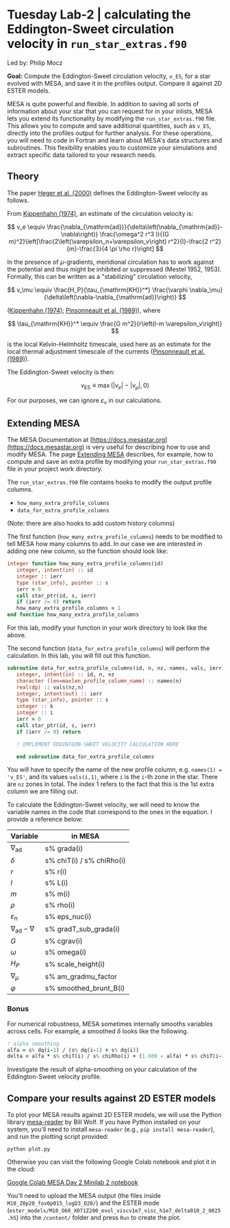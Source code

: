 # Tuesday Lab-2 | calculating the Eddington-Sweet circulation velocity in `run_star_extras.f90`

Led by: Philip Mocz

**Goal:** Compute the Eddington-Sweet circulation velocity, `v_ES`, for a star evolved with MESA,
and save it in the profiles output. Compare it against 2D ESTER models.

MESA is quite powerful and flexible. In addition to saving all sorts of information about your star that you can request for in your inlists, MESA lets you extend its functionality by modifying the `run_star_extras.f90` file. This allows you to compute and save additional quantities, such as `v_ES`, directly into the profiles output for further analysis. For these operations, you will need to code in Fortran and learn about MESA's data structures and subroutines. This flexibility enables you to customize your simulations and extract specific data tailored to your research needs.

## Theory

The paper [Heger et al. (2000)](https://ui.adsabs.harvard.edu/abs/2000ApJ...528..368H/abstract) defines the Eddington-Sweet velocity as follows.

From [Kippenhahn (1974)](https://ui.adsabs.harvard.edu/abs/1974IAUS...66...20K/abstract), an estimate of the circulation velocity is:

$$
v_e \equiv \frac{\nabla_{\mathrm{ad}}}{\delta\left(\nabla_{\mathrm{ad}}-\nabla\right)} \frac{\omega^2 r^3 l}{(G m)^2}\left[\frac{2\left(\varepsilon_n+\varepsilon_v\right) r^2}{l}-\frac{2 r^2}{m}-\frac{3}{4 \pi \rho r}\right]
$$

In the presence of $\mu$-gradients, meridional circulation has to work against the potential and thus might be inhibited or suppressed (Mestel 1952, 1953). Formally, this can be written as a "stabilizing" circulation velocity,


$$
v_\mu \equiv \frac{H_P}{\tau_{\mathrm{KH}}^*} \frac{\varphi \nabla_\mu}{\delta\left(\nabla-\nabla_{\mathrm{ad}}\right)}
$$

([Kippenhahn (1974)](https://ui.adsabs.harvard.edu/abs/1974IAUS...66...20K/abstract); [Pinsonneault et al. (1989)](https://ui.adsabs.harvard.edu/abs/1989ApJ...338..424P/abstract)), where

$$
\tau_{\mathrm{KH}}^* \equiv \frac{G m^2}{r\left(l-m \varepsilon_v\right)}
$$

is the local Kelvin-Helmholtz timescale, used here as an
estimate for the local thermal adjustment timescale of the
currents ([Pinsonneault et al. (1989)](https://ui.adsabs.harvard.edu/abs/1989ApJ...338..424P/abstract)).

The Eddington-Sweet velocity is then:

$$
v_{\mathrm{ES}} \equiv \max \left(\left|v_e\right|-\left|v_\mu\right|, 0\right)
$$

For our purposes, we can ignore $\varepsilon_v$ in our calculations.

## Extending MESA

The MESA Documentation at [https://docs.mesastar.org](https://docs.mesastar.org) 
is very useful for describing how to use and modify MESA.
The page [Extending MESA](https://docs.mesastar.org/en/latest/using_mesa/extending_mesa.html) describes, for example, how to compute and save an extra profile by modifying your `run_star_extras.f90` file in your project work directory.

The `run_star_extras.f90` file contains hooks to modify the output profile columns.

* ``how_many_extra_profile_columns``
* ``data_for_extra_profile_columns``

(Note: there are also hooks to add custom history columns)

The first function (`how_many_extra_profile_columns`) needs to be modified to tell MESA how many columns to add. In our case we are interested in adding one new column, so the function should look like:

```fortran
integer function how_many_extra_profile_columns(id)
   integer, intent(in) :: id
   integer :: ierr
   type (star_info), pointer :: s
   ierr = 0
   call star_ptr(id, s, ierr)
   if (ierr /= 0) return
   how_many_extra_profile_columns = 1
end function how_many_extra_profile_columns
```

For this lab, modify your function in your work directory to look like the above.

The second function (`data_for_extra_profile_columns`) will perform the calculation. In this lab, you will fill out this function.

```fortran
subroutine data_for_extra_profile_columns(id, n, nz, names, vals, ierr)
   integer, intent(in) :: id, n, nz
   character (len=maxlen_profile_column_name) :: names(n)
   real(dp) :: vals(nz,n)
   integer, intent(out) :: ierr
   type (star_info), pointer :: s
   integer :: k
   integer :: i
   ierr = 0
   call star_ptr(id, s, ierr)
   if (ierr /= 0) return

   ! IMPLEMENT EDDINTGON-SWEET VELOCITY CALCULATION HERE

   end subroutine data_for_extra_profile_columns
```

You will have to specify the name of the new profile column,
e.g. `names(1) = 'v_ES'`, and its values `vals(i,1)`, where `i` is the `i`-th zone in the star. There are `nz` zones in total. The index 1 refers to the fact that this is the 1st extra column we are filling out.

To calculate the Eddington-Sweet velocity, we will need to know the variable names in the code that correspond to the ones in the equation. I provide a reference below:

| Variable                      | in MESA                   |
|-------------------------------|---------------------------|
| $\nabla_{\mathrm{ad}}$        | s% grada(i)               |
| $\delta$                      | s% chiT(i) / s% chiRho(i) |
| $r$                           | s% r(i)                   |
| $l$                           | s% L(i)                   |
| $m$                           | s% m(i)                   |
| $\rho$                        | s% rho(i)                 |
| $\varepsilon_n$               | s% eps_nuc(i)             |
| $\nabla_{\mathrm{ad}}-\nabla$ | s% gradT_sub_grada(i)     |
| $G$                           | s% cgrav(i)               |
| $\omega$                      | s% omega(i)               |
| $H_P$                         | s% scale_height(i)        |
| $\nabla_\mu$                  | s% am_gradmu_factor       |
| $\varphi$                     | s% smoothed_brunt_B(i)    |


### Bonus


For numerical robustness, MESA sometimes internally smooths variables across cells.
For example, a smoothed $\delta$ looks like the following.

```fortran
! alpha smoothing
alfa = s% dq(i-1) / (s% dq(i-1) + s% dq(i))
delta = alfa * s% chiT(i) / s% chiRho(i) + (1.0d0 - alfa) * s% chiT(i-1) / s% chiRho(i-1)
```

Investigate the result of alpha-smoothing on your calculation of the Eddington-Sweet velocity profile.


## Compare your results against 2D ESTER models

To plot your MESA results against 2D ESTER models, we will use the Python library [mesa-reader](https://billwolf.space/py_mesa_reader/) by Bill Wolf. If you have Python installed on your system, you'll need to install `mesa-reader` (e.g., `pip install mesa-reader`), and run the plotting script provided:

```console
python plot.py
```

Otherwise you can visit the following Google Colab notebook and plot it in the cloud:

[Google Colab MESA Day 2 Minilab 2 notebook](https://colab.research.google.com/drive/1RGBrGY_oHTjxuagSuYkgR7251CPplDug?usp=sharing)

You'll need to upload the MESA output (the files inside `M10_Z0p20_fov0p015_logD3_O20/`) and the ESTER mode (`ester_models/M10_O60_X071Z200_evol_viscv1e7_visc_h1e7_delta010_2_0025.h5`) into the `/content/` folder and press `Run` to create the plot.
